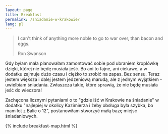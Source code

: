 ```yaml
---
layout: page
title: Breakfast
permalink: /sniadanie-w-krakowie/
lang: pl
---
```


> I can't think of anything more noble to go to war over, than bacon and eggs.
>
> Ron Swanson 

Gdy byłam mała planowałam zamontować sobie pod ubraniem kroplówkę dzięki, której nie będę musiała jeść.
Bo ani to fajne, ani ciekawe, a w dodatku zajmuje dużo czasu i ciężko to zrobić na zapas. Bez sensu.
Teraz jestem większa i dalej jestem jedzeniową marudą, ale z jednym wyjątkiem - uwielbiam śniadania. Zwłaszcza takie, które
sprawią, że nie będę musiała jeść do wieczora! 

Zachęcona licznymi pytaniami o to "gdzie iść w Krakowie na śniadanie" w dodatku "najlepiej w okolicy Kazimierza i żeby obsługa była
 szybka, bo mam lot z Balic o 12", postanowiłam stworzyć małą bazę miejsc śniadaniowych.


{% include breakfast-map.html %}
